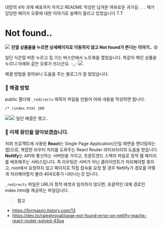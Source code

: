 대망의 4차 과제 배포까지 마치고 README 작성만 남겨둔 여유로운 귀가길 . . .
제가 담당한 페이지 오류에 대한 이야기로 슬랙이 울리고 있었습니다 T.T

# Not found..
![](https://velog.velcdn.com/images/mudidu/post/33bb1571-2b60-43c5-ba6d-b20d1883eba6/image.png)
**진열 상품들을 누르면 상세페이지로 이동하지 않고 Not found가 뜬다는 이야기..** 😵

일단 식은땀 버튼 누르고 집 가는 버스안에서 노트북을 열었습니다.
똑같이 메인 상품을 누르니 아래와 같은 오류가 뜨더군요. -_-
![](https://velog.velcdn.com/images/mudidu/post/40f9970d-3291-4f38-bdf4-121851b0e383/image.png)

해결 방법을 찾아보니 도움을 주는 블로그가 참 많았습니다.

### 🥊 해결 방법
public 폴더에 `_redirects` 제목의 파일을 만들어 아래 내용을 작성하면 됩니다.
``` bash
/* /index.html 200
```
![](https://velog.velcdn.com/images/mudidu/post/1bd716a9-c1c1-4f82-af22-3a3f40ebcff8/image.png)![](https://velog.velcdn.com/images/mudidu/post/94e01929-81df-406a-a332-8961593bad4b/image.png)
일단 해결은 했고..


### 😤 이제 원인을 알아보겠습니다.

저희 프로젝트에 사용된 **React**는 Single Page Application(단일 화면을 랜더링하는 앱)으로, 복잡한 라우터 처리를 도와주는 React Router 라이브러리의 도움을 받습니다.
**Netlify**는 API와 통신하는 서버만을 가지고, 프론트엔드 스택의 파일로 정적 웹 페이지를 배포해주는 서비스입니다. 즉 라우팅은 서버가 아닌 클라이언트가 처리해야할 몫이고, root에서 요청하지 않고 페이지로 직접 접속을 요청 할 경우 Netlify가 경로를 어떻게 처리해야할지 몰라 404오류가 나타나는것 입니다.

`_redirects` 파일은 URL이 정적 에셋과 일치하지 않으면, 포괄적인 대체 경로인 index.html을 제공하는 파일입니다.

> **참고**
- https://formason.tistory.com/13
- https://dev.to/rajeshroyal/page-not-found-error-on-netlify-reactjs-react-router-solved-43oa
